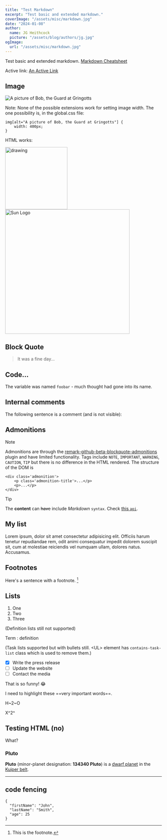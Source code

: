 ```yaml
---
title: "Test Markdown"
excerpt: "Test basic and extended markdown."
coverImage: "/assets/misc/markdown.jpg"
date: "2024-01-08"
author:
  name: JG Heithcock
  picture: "/assets/blog/authors/jg.jpg"
ogImage:
  url: "/assets/misc/markdown.jpg"
---
```


Test basic and extended markdown. [Markdown Cheatsheet](https://www.markdownguide.org/cheat-sheet/)

Active link: <a href="#" class="active">An Active Link</a>

## Image

![A picture of Bob, the Guard at Gringotts](/images/bob-the-guard.jpeg)

Note: None of the possible extensions work for setting image width. The one possibility is, in the global.css file:

```
img[alt="A picture of Bob, the Guard at Gringotts"] {
    width: 400px;
}
```

HTML works:

<img src="/images/bob-the-guard.jpeg" alt="drawing" width="200"/>

<img src="/images/ink-cloud.png" alt="Sun Logo" width="400" />

## Block Quote

> It was a fine day...

## Code...

The variable was named `foobar` - much thought had gone into its name.

## Internal comments

The following sentence is a comment (and is not visible):

[This is an internal comment]: #

## Admonitions

> [!NOTE]
> Admonitions are through the
> [remark-github-beta-blockquote-admonitions](https://www.npmjs.com/package/remark-github-beta-blockquote-admonitions)
> plugin and have limited functionality.
> Tags include `NOTE`, `IMPORTANT`, `WARNING`, `CAUTION`, `TIP` but there is no difference in the HTML rendered.
> The structure of the DOM is
>
> ```
> <div class='admonition'>
>     <p class='admonition-title'>...</p>
>     <p>...</p>
> </div>
> ```

> [!TIP]
> The **content** can ~~have~~ include _Markdown_ `syntax`. Check [this `api`](#).

## My list

Lorem ipsum, dolor sit amet consectetur adipisicing elit. Officiis harum tenetur repudiandae rem, odit animi consequatur impedit dolorem suscipit sit, cum at molestiae reiciendis vel numquam ullam, dolores natus. Accusamus.

## Footnotes

Here's a sentence with a footnote. [^1]

## Lists

1. One
2. Two
3. Three

(Definition lists still not supported)

Term
: definition

(Task lists supported but with bullets still. \<UL> element has `contains-task-list` class which is used to remove them.)

- [x] Write the press release
- [ ] Update the website
- [ ] Contact the media

That is so funny! :joy:

I need to highlight these ==very important words==.

H~2~O

X^2^

## Testing HTML (no)

<span class="Test">What?</span>

### Pluto

**Pluto** (minor-planet designation: **134340 Pluto**) is a
[dwarf planet](https://en.wikipedia.org/wiki/Dwarf_planet) in the
[Kuiper belt](https://en.wikipedia.org/wiki/Kuiper_belt).

[^1]: This is the footnote.

---

## code fencing

```
{
  "firstName": "John",
  "lastName": "Smith",
  "age": 25
}
```
